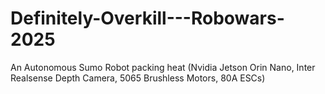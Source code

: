 # Definitely-Overkill---Robowars-2025
An Autonomous Sumo Robot packing heat (Nvidia Jetson Orin Nano, Inter Realsense Depth Camera, 5065 Brushless Motors, 80A ESCs)
